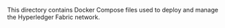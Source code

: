 This directory contains Docker Compose files used to deploy and manage the Hyperledger Fabric network.
